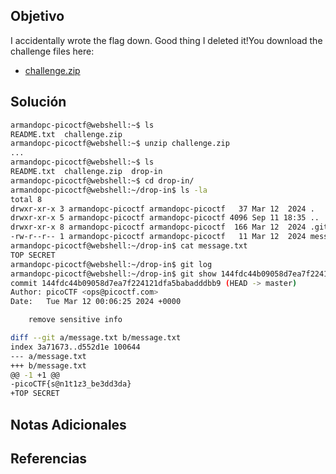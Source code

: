 ## Objetivo
I accidentally wrote the flag down. Good thing I deleted it!You download the challenge files here:

- [challenge.zip](https://artifacts.picoctf.net/c_titan/139/challenge.zip)
## Solución
```bash
armandopc-picoctf@webshell:~$ ls
README.txt  challenge.zip
armandopc-picoctf@webshell:~$ unzip challenge.zip
...
armandopc-picoctf@webshell:~$ ls
README.txt  challenge.zip  drop-in
armandopc-picoctf@webshell:~$ cd drop-in/
armandopc-picoctf@webshell:~/drop-in$ ls -la
total 8
drwxr-xr-x 3 armandopc-picoctf armandopc-picoctf   37 Mar 12  2024 .
drwxr-xr-x 5 armandopc-picoctf armandopc-picoctf 4096 Sep 11 18:35 ..
drwxr-xr-x 8 armandopc-picoctf armandopc-picoctf  166 Mar 12  2024 .git
-rw-r--r-- 1 armandopc-picoctf armandopc-picoctf   11 Mar 12  2024 message.txt
armandopc-picoctf@webshell:~/drop-in$ cat message.txt 
TOP SECRET
armandopc-picoctf@webshell:~/drop-in$ git log
armandopc-picoctf@webshell:~/drop-in$ git show 144fdc44b09058d7ea7f224121dfa5babadddbb9
commit 144fdc44b09058d7ea7f224121dfa5babadddbb9 (HEAD -> master)
Author: picoCTF <ops@picoctf.com>
Date:   Tue Mar 12 00:06:25 2024 +0000

    remove sensitive info

diff --git a/message.txt b/message.txt
index 3a71673..d552d1e 100644
--- a/message.txt
+++ b/message.txt
@@ -1 +1 @@
-picoCTF{s@n1t1z3_be3dd3da}
+TOP SECRET
```

## Notas Adicionales
## Referencias